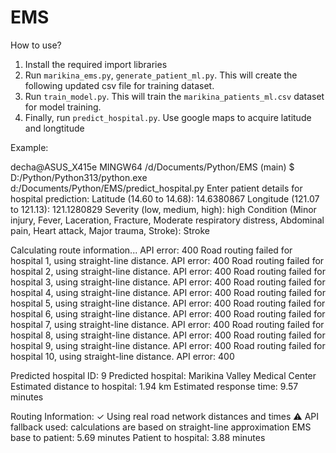 <!-- @format -->

# EMS

How to use?

1. Install the required import libraries
2. Run `marikina_ems.py`, `generate_patient_ml.py`. This will create the following updated csv file for training dataset.
3. Run `train_model.py`. This will train the `marikina_patients_ml.csv` dataset for model training.
4. Finally, run `predict_hospital.py`. Use google maps to acquire latitude and longtitude

Example:

decha@ASUS_X415e MINGW64 /d/Documents/Python/EMS (main)
$ D:/Python/Python313/python.exe d:/Documents/Python/EMS/predict_hospital.py
Enter patient details for hospital prediction:
Latitude (14.60 to 14.68): 14.6380867
Longitude (121.07 to 121.13): 121.1280829
Severity (low, medium, high): high
Condition (Minor injury, Fever, Laceration, Fracture, Moderate respiratory distress, Abdominal pain, Heart attack, Major trauma, Stroke): Stroke

Calculating route information...
API error: 400
Road routing failed for hospital 1, using straight-line distance.
API error: 400
Road routing failed for hospital 2, using straight-line distance.
API error: 400
Road routing failed for hospital 3, using straight-line distance.
API error: 400
Road routing failed for hospital 4, using straight-line distance.
API error: 400
Road routing failed for hospital 5, using straight-line distance.
API error: 400
Road routing failed for hospital 6, using straight-line distance.
API error: 400
Road routing failed for hospital 7, using straight-line distance.
API error: 400
Road routing failed for hospital 8, using straight-line distance.
API error: 400
Road routing failed for hospital 9, using straight-line distance.
API error: 400
Road routing failed for hospital 10, using straight-line distance.
API error: 400

Predicted hospital ID: 9
Predicted hospital: Marikina Valley Medical Center
Estimated distance to hospital: 1.94 km
Estimated response time: 9.57 minutes

Routing Information:
✓ Using real road network distances and times
⚠ API fallback used: calculations are based on straight-line approximation
EMS base to patient: 5.69 minutes
Patient to hospital: 3.88 minutes
